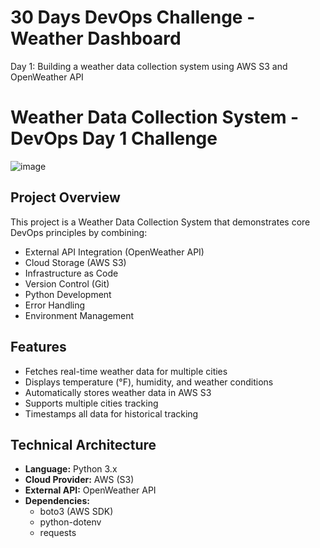 # 30 Days DevOps Challenge - Weather Dashboard

Day 1: Building a weather data collection system using AWS S3 and OpenWeather API

# Weather Data Collection System - DevOps Day 1 Challenge

![image](https://github.com/user-attachments/assets/ae29f1c8-25d5-4bc0-8420-9f9fa87d7488)


## Project Overview
This project is a Weather Data Collection System that demonstrates core DevOps principles by combining:
- External API Integration (OpenWeather API)
- Cloud Storage (AWS S3)
- Infrastructure as Code
- Version Control (Git)
- Python Development
- Error Handling
- Environment Management

## Features
- Fetches real-time weather data for multiple cities
- Displays temperature (°F), humidity, and weather conditions
- Automatically stores weather data in AWS S3
- Supports multiple cities tracking
- Timestamps all data for historical tracking

## Technical Architecture
- **Language:** Python 3.x
- **Cloud Provider:** AWS (S3)
- **External API:** OpenWeather API
- **Dependencies:** 
  - boto3 (AWS SDK)
  - python-dotenv
  - requests
